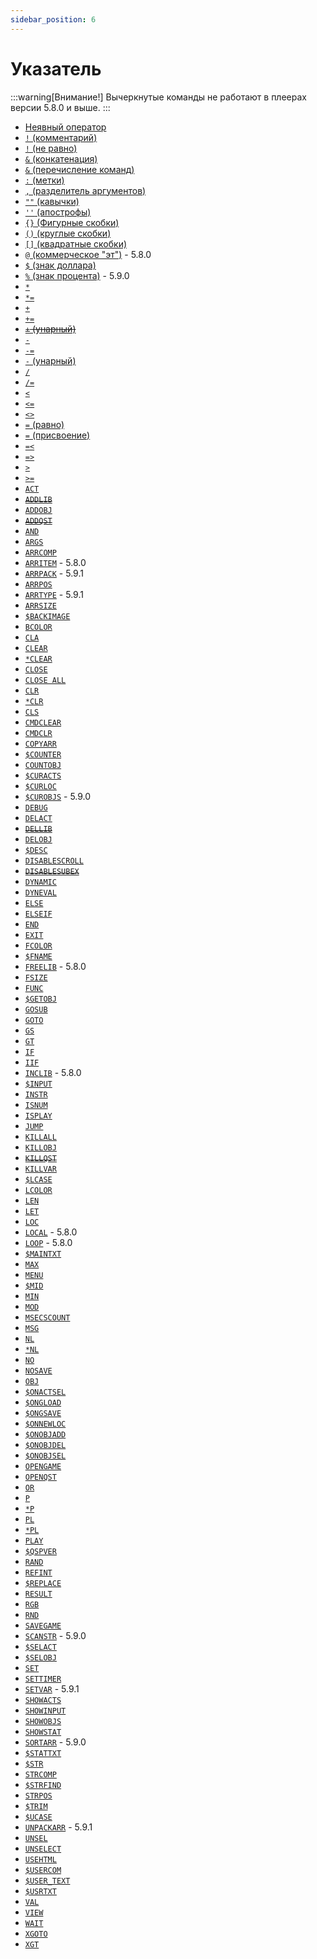 ```yaml
---
sidebar_position: 6
---
```


# Указатель

:::warning[Внимание!]
Вычеркнутые команды не работают в плеерах версии 5.8.0 и выше.
:::

- [Неявный оператор](qsp-keyword-operators#неявный-оператор)
- [`!` (комментарий)](qsp-keyword-operators.md#-комментарий)
- [`!` (не равно)](qsp-keyword-operacion.md#-не-равно-1)
- [`&` (конкатенация)](qsp-keyword-operacion.md#-конкатенация)
- [`&` (перечисление команд)](qsp-keyword-syntaxems.md#амперсанд-)
- [`:` (метки)](qsp-keyword-syntaxems.md#метки-)
- [`,` (разделитель аргументов)](qsp-keyword-syntaxems.md#запятая-)
- [`""` (кавычки)](qsp-keyword-syntaxems.md#кавычка-)
- [`''` (апострофы)](qsp-keyword-syntaxems.md#апостроф-)
- [`{}` (Фигурные скобки)](qsp-keyword-syntaxems.md#фигурные-скобки-)
- [`()` (круглые скобки)](qsp-keyword-syntaxems.md#круглые-скобки-)
- [`[]` (квадратные скобки)](qsp-keyword-syntaxems.md#квадратные-скобки-)
- [`@` (коммерческое "эт")](qsp-keyword-syntaxems#%D1%81%D0%B8%D0%BC%D0%B2%D0%BE%D0%BB-%D0%BA%D0%BE%D0%BC%D0%BC%D0%B5%D1%80%D1%87%D0%B5%D1%81%D0%BA%D0%BE%D0%B5-%D1%8D%D1%82-) - 5.8.0
- [`$` (знак доллара)](qsp-keyword-syntaxems#%D1%81%D0%B8%D0%BC%D0%B2%D0%BE%D0%BB-%D0%B7%D0%BD%D0%B0%D0%BA-%D0%B4%D0%BE%D0%BB%D0%BB%D0%B0%D1%80%D0%B0-)
- [`%` (знак процента)](qsp-keyword-syntaxems#%D1%81%D0%B8%D0%BC%D0%B2%D0%BE%D0%BB-%D0%B7%D0%BD%D0%B0%D0%BA-%D0%BF%D1%80%D0%BE%D1%86%D0%B5%D0%BD%D1%82%D0%B0-) - 5.9.0
- [`*`](qsp-keyword-operacion.md#-умножение)
- [`*=`](qsp-keyword-operacion.md#-умножение-присвоение)
- [`+`](qsp-keyword-operacion.md#-сложение)
- [`+=`](qsp-keyword-operacion.md#-сложение-присвоение)
- ~~[`+` (унарный)](qsp-keyword-operacion.md#--унарный-минус)~~
- [`-`](qsp-keyword-operacion.md#--вычитание)
- [`-=`](qsp-keyword-operacion.md#--вычитание-присвоение)
- [`-` (унарный)](qsp-keyword-operacion.md#--унарный-минус)
- [`/`](qsp-keyword-operacion.md#-деление)
- [`/=`](qsp-keyword-operacion.md#-деление-присвоение)
- [`<`](qsp-keyword-operacion.md#-меньше)
- [`<=`](qsp-keyword-operacion.md#-меньше-либо-равно)
- [`<>`](qsp-keyword-operacion.md#-не-равно)
- [`=` (равно)](qsp-keyword-operacion.md#-равно)
- [`=` (присвоение)](qsp-keyword-operacion.md#-присвоение)
- [`=<`](qsp-keyword-operacion.md#-равно-либо-меньше)
- [`=>`](qsp-keyword-operacion.md#-равно-или-больше)
- [`>`](qsp-keyword-operacion.md#-больше)
- [`>=`](qsp-keyword-operacion.md#-больше-либо-равно)
- [`ACT`](qsp-keyword-operators.md#act)
- ~~[`ADDLIB`](qsp-keyword-operators.md#inclib)~~
- [`ADDOBJ`](qsp-keyword-operators.md#addobj)
- ~~[`ADDQST`](qsp-keyword-operators.md#inclib)~~
- [`AND`](qsp-keyword-operacion.md#and)
- [`ARGS`](qsp-keyword-sys-var.md#args)
- [`ARRCOMP`](qsp-keyword-functions.md#arrcomp)
- [`ARRITEM`](qsp-keyword-functions.md#arritem) - 5.8.0
- [`ARRPACK`](qsp-keyword-functions.md#arrpack) - 5.9.1
- [`ARRPOS`](qsp-keyword-functions.md#arrpos)
- [`ARRTYPE`](qsp-keyword-functions.md#arrtype) - 5.9.1
- [`ARRSIZE`](qsp-keyword-functions.md#arrsize)
- [`$BACKIMAGE`](qsp-keyword-sys-var.md#backimage)
- [`BCOLOR`](qsp-keyword-sys-var.md#bcolor)
- [`CLA`](qsp-keyword-operators.md#cla)
- [`CLEAR`](qsp-keyword-operators.md#clear-1)
- [`*CLEAR`](qsp-keyword-operators.md#clear)
- [`CLOSE`](qsp-keyword-operators.md#close)
- [`CLOSE ALL`](qsp-keyword-operators.md#close-all)
- [`CLR`](qsp-keyword-operators.md#clear-1)
- [`*CLR`](qsp-keyword-operators.md#clear)
- [`CLS`](qsp-keyword-operators.md#cls)
- [`CMDCLEAR`](qsp-keyword-operators.md#cmdclear)
- [`CMDCLR`](qsp-keyword-operators.md#cmdclear)
- [`COPYARR`](qsp-keyword-operators.md#copyarr)
- [`$COUNTER`](qsp-keyword-sys-var.md#counter)
- [`COUNTOBJ`](qsp-keyword-functions.md#countobj)
- [`$CURACTS`](qsp-keyword-functions.md#curacts)
- [`$CURLOC`](qsp-keyword-functions.md#curloc)
- [`$CUROBJS`](qsp-keyword-functions.md#curobjs) - 5.9.0
- [`DEBUG`](qsp-keyword-sys-var.md#debug)
- [`DELACT`](qsp-keyword-operators.md#delact)
- ~~[`DELLIB`](qsp-keyword-operators.md#freelib)~~
- [`DELOBJ`](qsp-keyword-operators.md#delobj)
- [`$DESC`](qsp-keyword-functions.md#desc)
- [`DISABLESCROLL`](qsp-keyword-sys-var.md#disablescroll)
- ~~[`DISABLESUBEX`](qsp-keyword-sys-var.md#disablesubex)~~
- [`DYNAMIC`](qsp-keyword-operators.md#dynamic)
- [`DYNEVAL`](qsp-keyword-functions.md#dyneval)
- [`ELSE`](qsp-keyword-operators.md#else)
- [`ELSEIF`](qsp-keyword-operators.md#elseif)
- [`END`](qsp-keyword-syntaxems.md#end)
- [`EXIT`](qsp-keyword-operators.md#exit)
- [`FCOLOR`](qsp-keyword-sys-var.md#fcolor)
- [`$FNAME`](qsp-keyword-sys-var.md#fname)
- [`FREELIB`](qsp-keyword-operators.md#freelib) - 5.8.0
- [`FSIZE`](qsp-keyword-sys-var.md#fsize)
- [`FUNC`](qsp-keyword-functions.md#func)
- [`$GETOBJ`](qsp-keyword-functions.md#getobj)
- [`GOSUB`](qsp-keyword-operators.md#gosub)
- [`GOTO`](qsp-keyword-operators.md#goto)
- [`GS`](qsp-keyword-operators.md#gosub)
- [`GT`](qsp-keyword-operators.md#goto)
- [`IF`](qsp-keyword-operators.md#if)
- [`IIF`](qsp-keyword-functions.md#iif)
- [`INCLIB`](qsp-keyword-operators.md#inclib) - 5.8.0
- [`$INPUT`](qsp-keyword-functions.md#input)
- [`INSTR`](qsp-keyword-functions.md#instr)
- [`ISNUM`](qsp-keyword-functions.md#isnum)
- [`ISPLAY`](qsp-keyword-functions.md#isplay)
- [`JUMP`](qsp-keyword-operators.md#jump)
- [`KILLALL`](qsp-keyword-operators.md#killall)
- [`KILLOBJ`](qsp-keyword-operators.md#killobj)
- ~~[`KILLQST`](qsp-keyword-operators.md#freelib)~~
- [`KILLVAR`](qsp-keyword-operators.md#killvar)
- [`$LCASE`](qsp-keyword-functions.md#lcase)
- [`LCOLOR`](qsp-keyword-sys-var.md#lcolor)
- [`LEN`](qsp-keyword-functions.md#len)
- [`LET`](qsp-keyword-operators.md#let)
- [`LOC`](qsp-keyword-operacion.md#loc)
- [`LOCAL`](qsp-keyword-operators.md#local) - 5.8.0
- [`LOOP`](qsp-keyword-operators.md#loop) - 5.8.0
- [`$MAINTXT`](qsp-keyword-functions.md#maintxt)
- [`MAX`](qsp-keyword-functions.md#max)
- [`MENU`](qsp-keyword-operators.md#menu)
- [`$MID`](qsp-keyword-functions.md#mid)
- [`MIN`](qsp-keyword-functions.md#min)
- [`MOD`](qsp-keyword-operacion.md#mod)
- [`MSECSCOUNT`](qsp-keyword-functions.md#msecscount)
- [`MSG`](qsp-keyword-operators.md#msg)
- [`NL`](qsp-keyword-operators.md#nl-1)
- [`*NL`](qsp-keyword-operators.md#nl)
- [`NO`](qsp-keyword-operacion.md#no)
- [`NOSAVE`](qsp-keyword-sys-var.md#nosave)
- [`OBJ`](qsp-keyword-operacion.md#obj)
- [`$ONACTSEL`](qsp-keyword-sys-var.md#onactsel)
- [`$ONGLOAD`](qsp-keyword-sys-var.md#ongload)
- [`$ONGSAVE`](qsp-keyword-sys-var.md#ongsave)
- [`$ONNEWLOC`](qsp-keyword-sys-var.md#onnewloc)
- [`$ONOBJADD`](qsp-keyword-sys-var.md#onobjadd)
- [`$ONOBJDEL`](qsp-keyword-sys-var.md#onobjdel)
- [`$ONOBJSEL`](qsp-keyword-sys-var.md#onobjsel)
- [`OPENGAME`](qsp-keyword-operators.md#opengame)
- [`OPENQST`](qsp-keyword-operators.md#openqst)
- [`OR`](qsp-keyword-operacion.md#or)
- [`P`](qsp-keyword-operators.md#p-1)
- [`*P`](qsp-keyword-operators.md#p)
- [`PL`](qsp-keyword-operators.md#pl-1)
- [`*PL`](qsp-keyword-operators.md#pl)
- [`PLAY`](qsp-keyword-operators.md#play)
- [`$QSPVER`](qsp-keyword-functions.md#qspver)
- [`RAND`](qsp-keyword-functions.md#rand)
- [`REFINT`](qsp-keyword-operators.md#refint)
- [`$REPLACE`](qsp-keyword-functions.md#replace)
- [`RESULT`](qsp-keyword-sys-var.md#result)
- [`RGB`](qsp-keyword-functions.md#rgb)
- [`RND`](qsp-keyword-functions.md#rnd)
- [`SAVEGAME`](qsp-keyword-operators.md#savegame)
- [`SCANSTR`](qsp-keyword-operators.md#scanstr) - 5.9.0
- [`$SELACT`](qsp-keyword-functions.md#selact)
- [`$SELOBJ`](qsp-keyword-functions.md#selobj)
- [`SET`](qsp-keyword-operators.md#set)
- [`SETTIMER`](qsp-keyword-operators.md#settimer)
- [`SETVAR`](qsp-keyword-operators.md#setvar) - 5.9.1
- [`SHOWACTS`](qsp-keyword-operators.md#showacts)
- [`SHOWINPUT`](qsp-keyword-operators.md#showinput)
- [`SHOWOBJS`](qsp-keyword-operators.md#showobjs)
- [`SHOWSTAT`](qsp-keyword-operators.md#showstat)
- [`SORTARR`](qsp-keyword-operators.md#sortarr) - 5.9.0
- [`$STATTXT`](qsp-keyword-functions.md#stattxt)
- [`$STR`](qsp-keyword-functions.md#str)
- [`STRCOMP`](qsp-keyword-functions.md#strcomp)
- [`$STRFIND`](qsp-keyword-functions.md#strfind)
- [`STRPOS`](qsp-keyword-functions.md#strpos)
- [`$TRIM`](qsp-keyword-functions.md#trim)
- [`$UCASE`](qsp-keyword-functions.md#ucase)
- [`UNPACKARR`](qsp-keyword-operators.md#unpackarr) - 5.9.1
- [`UNSEL`](qsp-keyword-operators.md#unselect)
- [`UNSELECT`](qsp-keyword-operators.md#unselect)
- [`USEHTML`](qsp-keyword-sys-var.md#usehtml)
- [`$USERCOM`](qsp-keyword-sys-var.md#usercom)
- [`$USER_TEXT`](qsp-keyword-functions.md#user_text)
- [`$USRTXT`](qsp-keyword-functions.md#user_text)
- [`VAL`](qsp-keyword-functions.md#val)
- [`VIEW`](qsp-keyword-operators.md#view)
- [`WAIT`](qsp-keyword-operators.md#wait)
- [`XGOTO`](qsp-keyword-operators.md#xgoto)
- [`XGT`](qsp-keyword-operators.md#xgoto)
